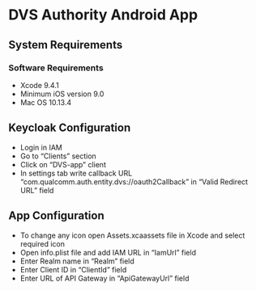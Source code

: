 # DVS Authority Android App
##	System Requirements
###	Software Requirements
-	Xcode 9.4.1
-	Minimum iOS version 9.0
-	Mac OS 10.13.4

##	Keycloak Configuration
-	Login in IAM
-	Go to “Clients” section
-	Click on “DVS-app”  client
-	In settings tab write callback URL “com.qualcomm.auth.entity.dvs://oauth2Callback” in “Valid Redirect URL” field


##	App Configuration
-	To change any icon open Assets.xcaassets file in Xcode and select required icon
- Open info.plist file and add IAM URL in “IamUrl” field
-	Enter Realm name in “Realm” field
-	Enter Client ID in “ClientId” field
-	Enter URL of API Gateway in “ApiGatewayUrl” field
